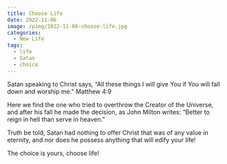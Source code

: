```yaml
---
title: Choose Life
date: 2022-11-06
image: /pimg/2022-11-06-choose-life.jpg
categories:
  - New Life
tags:
  - life
  - Satan
  - choice
---
```


Satan speaking to Christ says, “All these things I will give You if You will fall down and worship me.” Matthew 4:9

Here we find the one who tried to overthrow the Creator of the Universe, and after his fall he made the decision, as John Milton writes: “Better to reign in hell than serve in heaven.”

Truth be told, Satan had nothing to offer Christ that was of any value in eternity, and nor does he possess anything that will edify your life!

The choice is yours, choose life!



